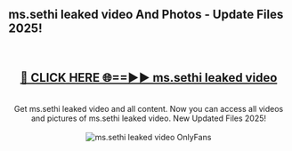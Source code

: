 <h2>ms.sethi leaked video And Photos - Update Files 2025!</h2>
<br>
<div align="center">
<h2><a href="https://betterlinks.top/A2PfLJ" rel="nofollow">🔴 CLICK HERE 🌐==►► ms.sethi leaked video</a></h2>
<br>
Get ms.sethi leaked video and all content. Now you can access all videos and pictures of ms.sethi leaked video. New Updated Files 2025!
<br>
<br>
<a href="https://betterlinks.top/A2PfLJ" rel="nofollow" data-target="animated-image.originalLink"><img src="https://i.imgur.com/dJHk4Zq.gif" alt="ms.sethi leaked video OnlyFans" style="max-width: 100%; display: inline-block;" data-target="animated-image.originalImage"></a>
</div>
<br>